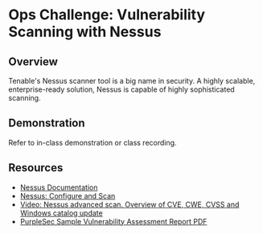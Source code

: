 # Ops Challenge: Vulnerability Scanning with Nessus

## Overview

Tenable's Nessus scanner tool is a big name in security. A highly scalable, enterprise-ready solution, Nessus is capable of highly sophisticated scanning.

## Demonstration

Refer to in-class demonstration or class recording.

## Resources

- [Nessus Documentation](https://docs.tenable.com/Nessus.htm)
- [Nessus: Configure and Scan](https://www.securityloops.com/nessus-vulnerability-scanner-tutorial-part-2-configure-and-scan/)
- [Video: Nessus advanced scan. Overview of CVE, CWE, CVSS and Windows catalog update](https://www.youtube.com/watch?v=L6KiD0aGFQU&ab_channel=MainakshSingh)
- [PurpleSec Sample Vulnerability Assessment Report PDF](https://purplesec.us/wp-content/uploads/2019/03/Sample-Network-Security-Vulnerability-Assessment-Report-Purplesec.pdf)
